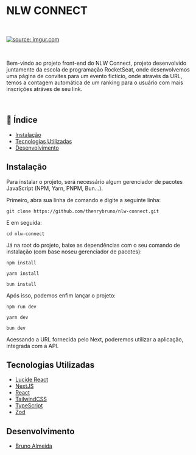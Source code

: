 # NLW CONNECT
<br>

<a href="https://imgur.com/gebaEXp"><img src="https://i.imgur.com/gebaEXp.png" title="source: imgur.com" /></a>

<br>

Bem-vindo ao projeto front-end do NLW Connect, projeto desenvolvido juntamente da escola de programação RocketSeat, onde desenvolvemos uma página de convites para um evento fictício, onde através da URL, temos a contagem automática de um ranking para o usuário com mais inscrições atráves de seu link.

<br>

## 📖 Índice
- [Instalação](#installation)
- [Tecnologias Utilizadas](#techs-used)
- [Desenvolvimento](#team)

## Instalação <a name="installation"></a>
Para instalar o projeto, será necessário algum gerenciador de pacotes JavaScript (NPM, Yarn, PNPM, Bun...).

Primeiro, abra sua linha de comando e digite a seguinte linha:
```
git clone https://github.com/thenrybruno/nlw-connect.git
```

E em seguida:
```
cd nlw-connect
```

Já na root do projeto, baixe as dependências com o seu comando de instalação (com base noseu gerenciador de pacotes):

```
npm install

yarn install

bun install
```
Após isso, podemos enfim lançar o projeto:
```
npm run dev

yarn dev

bun dev
```

Acessando a URL fornecida pelo Next, poderemos utilizar a aplicação, integrada com a API.

## Tecnologias Utilizadas <a name="techs-used"></a>
- [Lucide React](https://lucide.dev/guide/packages/lucide-react)
- [NextJS](https://nextjs.org/)
- [React](https://react.dev/)
- [TailwindCSS](https://tailwindcss.com/)
- [TypeScript](https://www.typescriptlang.org/)
- [Zod](https://zod.dev/)

## Desenvolvimento <a name="team"></a>

- [Bruno Almeida](https://github.com/thenrybruno)